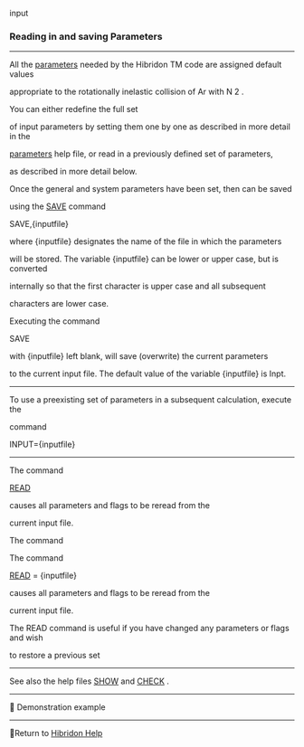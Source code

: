 input


###   Reading in and saving Parameters


------------------------------


All the  [parameters](params.html)   needed by  the Hibridon  TM   code are assigned default values

appropriate to the rotationally inelastic collision of Ar with N 2 .

You can either redefine the full set

of input parameters by setting them one by one as described in more detail in the

[parameters](params.html)   help file, or read in a previously defined set of parameters,

as described in more detail below.


Once the general and system parameters have been set, then can be saved

using the  [SAVE](save.html)   command


SAVE,{inputfile}


where  {inputfile}  designates the name of the file in which the parameters

will be stored.  The variable  {inputfile}  can be lower or upper case, but is converted

internally so that the first character is upper case and all subsequent

characters are lower case.


Executing the command


SAVE

with  {inputfile}  left blank, will save (overwrite) the current parameters

to the current input file.  The default value of the variable  {inputfile}  is  Inpt.


------------------------------
To use a preexisting set of parameters in a subsequent calculation, execute the

command


INPUT={inputfile}


------------------------------


The command

[READ](save.html)

causes all parameters and flags to be reread from the

current input file.


The command

The command

[READ](save.html)   = {inputfile}

causes all parameters and flags to be reread from the

current input file.


The READ command is useful if you have changed any parameters or flags and wish

to restore a previous set


------------------------------


See also the help files  [SHOW](save.html)   and  [CHECK](check.html)  .


------------------------------


[](examples.html) [](up_arrow.gif)   Demonstration example


------------------------------


[](hibhelp.html) [](up_arrow.gif)  Return to  [Hibridon Help](hibhelp.html)
